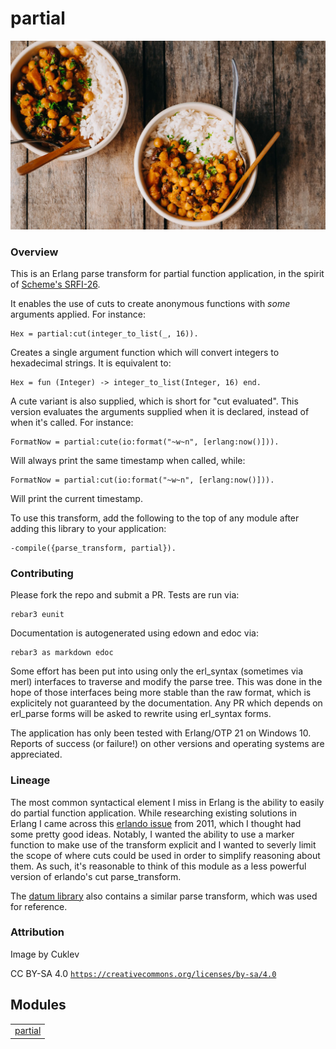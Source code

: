 # partial #

![Not actually curry.](doc/curry.jpg)

### Overview ###

This is an Erlang parse transform for partial function application, in the
spirit of [Scheme's
SRFI-26](https://srfi.schemers.org/srfi-26/srfi-26.md).

It enables the use of cuts to create anonymous functions with _some_
arguments applied. For instance:

```
Hex = partial:cut(integer_to_list(_, 16)).
```

Creates a single argument function which will convert integers to hexadecimal
strings. It is equivalent to:

```
Hex = fun (Integer) -> integer_to_list(Integer, 16) end.
```

A cute variant is also supplied, which is short for "cut evaluated". This
version evaluates the arguments supplied when it is declared, instead of when
it's called. For instance:

```
FormatNow = partial:cute(io:format("~w~n", [erlang:now()])).
```

Will always print the same timestamp when called, while:

```
FormatNow = partial:cut(io:format("~w~n", [erlang:now()])).
```

Will print the current timestamp.

To use this transform, add the following to the top of any module after adding
this library to your application:

```
-compile({parse_transform, partial}).
```


### Contributing ###

Please fork the repo and submit a PR. Tests are run via:

```
rebar3 eunit
```

Documentation is autogenerated using edown and edoc via:

```
rebar3 as markdown edoc
```

Some effort has been put into using only the erl_syntax (sometimes via merl)
interfaces to traverse and modify the parse tree. This was done in the hope of
those interfaces being more stable than the raw format, which is explicitely
not guaranteed by the documentation. Any PR which depends on erl_parse forms
will be asked to rewrite using erl_syntax forms.

The application has only been tested with Erlang/OTP 21 on Windows 10. Reports
of success (or failure!) on other versions and operating systems are
appreciated.


### Lineage ###

The most common syntactical element I miss in Erlang is the ability to easily
do partial function application. While researching existing solutions in
Erlang I came across this [erlando issue](https://github.com/rabbitmq/erlando/issues/2) from
2011, which I thought had some pretty good ideas. Notably, I wanted the
ability to use a marker function to make use of the transform explicit and I
wanted to severly limit the scope of where cuts could be used in order to
simplify reasoning about them. As such, it's reasonable to think of this
module as a less powerful version of erlando's cut parse_transform.

The [datum
library](https://github.com/fogfish/datum/blob/master/src/partial.erl) also contains a similar parse transform, which was used for
reference.


### Attribution ###

Image by Cuklev

CC BY-SA 4.0 [`https://creativecommons.org/licenses/by-sa/4.0`](https://creativecommons.org/licenses/by-sa/4.0)


## Modules ##


<table width="100%" border="0" summary="list of modules">
<tr><td><a href="http://github.com/jkrukoff/partial/blob/master/doc/partial.md" class="module">partial</a></td></tr></table>
